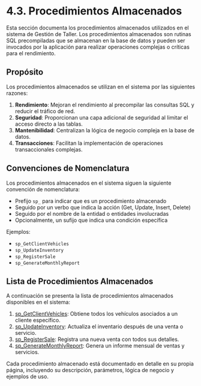 ﻿# 4.3. Procedimientos Almacenados

Esta sección documenta los procedimientos almacenados utilizados en el sistema de Gestión de Taller. Los procedimientos almacenados son rutinas SQL precompiladas que se almacenan en la base de datos y pueden ser invocados por la aplicación para realizar operaciones complejas o críticas para el rendimiento.

## Propósito

Los procedimientos almacenados se utilizan en el sistema por las siguientes razones:

1. **Rendimiento**: Mejoran el rendimiento al precompilar las consultas SQL y reducir el tráfico de red.
2. **Seguridad**: Proporcionan una capa adicional de seguridad al limitar el acceso directo a las tablas.
3. **Mantenibilidad**: Centralizan la lógica de negocio compleja en la base de datos.
4. **Transacciones**: Facilitan la implementación de operaciones transaccionales complejas.

## Convenciones de Nomenclatura

Los procedimientos almacenados en el sistema siguen la siguiente convención de nomenclatura:

- Prefijo `sp_` para indicar que es un procedimiento almacenado
- Seguido por un verbo que indica la acción (Get, Update, Insert, Delete)
- Seguido por el nombre de la entidad o entidades involucradas
- Opcionalmente, un sufijo que indica una condición específica

Ejemplos:
- `sp_GetClientVehicles`
- `sp_UpdateInventory`
- `sp_RegisterSale`
- `sp_GenerateMonthlyReport`

## Lista de Procedimientos Almacenados

A continuación se presenta la lista de procedimientos almacenados disponibles en el sistema:

1. [sp_GetClientVehicles](sp-get-client-vehicles.md): Obtiene todos los vehículos asociados a un cliente específico.
2. [sp_UpdateInventory](sp-update-inventory.md): Actualiza el inventario después de una venta o servicio.
3. [sp_RegisterSale](sp-register-sale.md): Registra una nueva venta con todos sus detalles.
4. [sp_GenerateMonthlyReport](sp-generate-monthly-report.md): Genera un informe mensual de ventas y servicios.

Cada procedimiento almacenado está documentado en detalle en su propia página, incluyendo su descripción, parámetros, lógica de negocio y ejemplos de uso.
